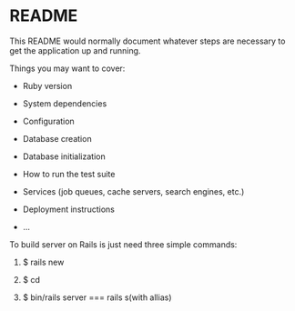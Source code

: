 # README

This README would normally document whatever steps are necessary to get the
application up and running.

Things you may want to cover:

* Ruby version

* System dependencies

* Configuration

* Database creation

* Database initialization

* How to run the test suite

* Services (job queues, cache servers, search engines, etc.)

* Deployment instructions

* ...

To build server on Rails is just need three simple commands:

1. $ rails new <app-name>

2. $ cd <path-to-project>

3. $ bin/rails server === rails s(with allias)
